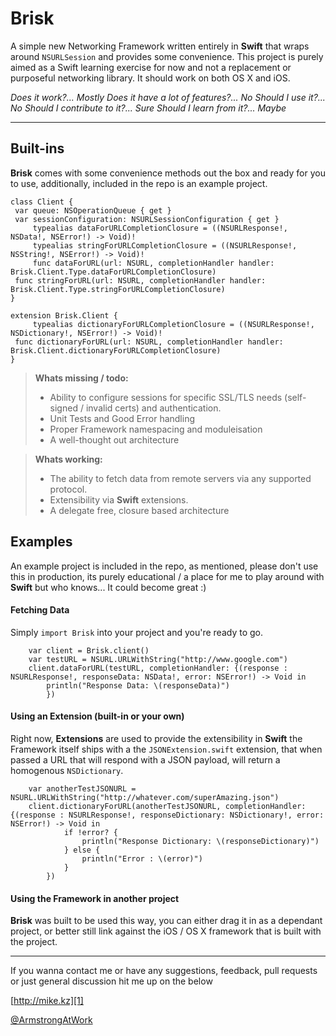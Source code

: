 Brisk
=====================


A simple new Networking Framework written entirely in  **Swift** that wraps around `NSURLSession` and provides some convenience. This project is purely aimed as a Swift learning exercise for now and not a replacement or purposeful networking library. It should work on both OS X and iOS.

*Does it work?... Mostly*
*Does it have a lot of features?... No*
*Should I use it?... No*
*Should I contribute to it?... Sure*
*Should I learn from it?... Maybe*

----------


Built-ins
---------

**Brisk** comes with some convenience methods out the box and ready for you to use, additionally, included in the repo is an example project.

	class Client {
   	 var queue: NSOperationQueue { get }
   	 var sessionConfiguration: NSURLSessionConfiguration { get }
    	 typealias dataForURLCompletionClosure = ((NSURLResponse!, NSData!, NSError!) -> Void)!
    	 typealias stringForURLCompletionClosure = ((NSURLResponse!, NSString!, NSError!) -> Void)!
    	 func dataForURL(url: NSURL, completionHandler handler: Brisk.Client.Type.dataForURLCompletionClosure)
   	 func stringForURL(url: NSURL, completionHandler handler: Brisk.Client.Type.stringForURLCompletionClosure)
	}

	extension Brisk.Client {
    	 typealias dictionaryForURLCompletionClosure = ((NSURLResponse!, NSDictionary!, NSError!) -> Void)!
   	 func dictionaryForURL(url: NSURL, completionHandler handler: Brisk.Client.dictionaryForURLCompletionClosure)
	}


> **Whats missing / todo:**
> 
> - Ability to configure sessions for specific SSL/TLS needs (self-signed / invalid certs) and authentication.
> - Unit Tests and Good Error handling
> - Proper Framework namespacing and moduleisation
> - A well-thought out architecture

> **Whats working:**
> 
> - The ability to fetch data from remote servers via any supported protocol.
> - Extensibility via **Swift** extensions.
> - A delegate free, closure based architecture

Examples
---------
An example project is included in the repo, as mentioned, please don't use this in production, its purely educational / a place for me to play around with **Swift** but who knows... It could become great :)

#### Fetching Data

Simply `import Brisk` into your project and you're ready to go.

        var client = Brisk.client()
        var testURL = NSURL.URLWithString("http://www.google.com")
        client.dataForURL(testURL, completionHandler: {(response : NSURLResponse!, responseData: NSData!, error: NSError!) -> Void in
            println("Response Data: \(responseData)")
            })

#### Using an Extension (built-in or your own)

Right now, **Extensions** are used to provide the extensibility in **Swift** the Framework itself ships with a the `JSONExtension.swift` extension, that when passed a URL that will respond with a JSON payload, will return a homogenous `NSDictionary`.

        var anotherTestJSONURL = NSURL.URLWithString("http://whatever.com/superAmazing.json")
        client.dictionaryForURL(anotherTestJSONURL, completionHandler: {(response : NSURLResponse!, responseDictionary: NSDictionary!, error: NSError!) -> Void in
                if !error? {
                    println("Response Dictionary: \(responseDictionary)")
                } else {
                    println("Error : \(error)")
                }
            })




#### Using the Framework in another project

**Brisk** was built to be used this way, you can either drag it in as a dependant project, or better still link against the iOS / OS X framework that is built with the project.


----------

If you wanna contact me or have any suggestions, feedback, pull requests or just general discussion hit me up on the below

[http://mike.kz][1]

[@ArmstrongAtWork][2]


  [1]: http://mike.kz
  [2]: http://twitter.com/ArmstrongAtWork
